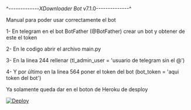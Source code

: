 ^-------------*XDownloader Bot* v7.1.0--------------^


Manual para poder usar correctamente el bot

1- En telegram en el bot BotFather (@BotFather) crear un bot y obtener de este el token

2- En le codigo abrir el archivo main.py

3- En la linea 244 rellenar (tl_admin_user = 'usuario de telegram sin el @')

4- Y por último en la linea 564 poner el token del bot (bot_token = 'aqui token del bot')



Ya solamente queda dar en el boton de Heroku de desploy

[![Deploy](https://www.herokucdn.com/deploy/button.svg)](https://heroku.com/deploy?template=https://github.com/AnCell98/test345.git) 
